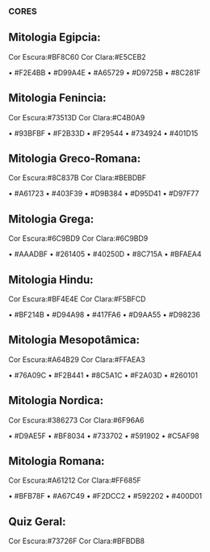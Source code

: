 ### CORES
## Mitologia Egipcia:
Cor Escura:#BF8C60
Cor Clara:#E5CEB2

•	#F2E4BB
•	#D99A4E
•	#A65729
•	#D9725B
•	#8C281F

## Mitologia Fenincia:
Cor Escura:#73513D
Cor Clara:#C4B0A9

•	#93BFBF
•	#F2B33D
•	#F29544
•	#734924
•	#401D15

## Mitologia Greco-Romana:
Cor Escura:#8C837B
Cor Clara:#BEBDBF

•	#A61723
•	#403F39
•	#D9B384
•	#D95D41
•	#D97F77

## Mitologia Grega:
Cor Escura:#6C9BD9
Cor Clara:#6C9BD9

•	#AAADBF
•	#261405
•	#40250D
•	#8C715A
•	#BFAEA4

## Mitologia Hindu:
Cor Escura:#BF4E4E
Cor Clara:#F5BFCD

•	#BF214B
•	#D94A98
•	#417FA6
•	#D9AA55
•	#D98236

## Mitologia Mesopotâmica:
Cor Escura:#A64B29
Cor Clara:#FFAEA3

•	#76A09C
•	#F2B441
•	#8C5A1C
•	#F2A03D
•	#260101

## Mitologia Nordica:
Cor Escura:#386273
Cor Clara:#6F96A6

•	#D9AE5F
•	#BF8034
•	#733702
•	#591902
•	#C5AF98

## Mitologia Romana:
Cor Escura:#A61212
Cor Clara:#FF685F

•	#BFB78F
•	#A67C49
•	#F2DCC2
•	#592202
•	#400D01

## Quiz Geral:
Cor Escura:#73726F
Cor Clara:#BFBDB8

